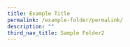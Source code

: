 ```yaml
---
title: Example Title
permalink: /example-folder/permalink/
description: ""
third_nav_title: Sample Folder2
---
```

